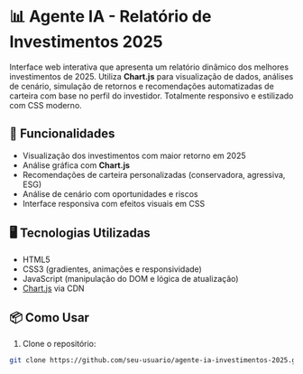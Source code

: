 # 📊 Agente IA - Relatório de Investimentos 2025

Interface web interativa que apresenta um relatório dinâmico dos melhores investimentos de 2025. Utiliza **Chart.js** para visualização de dados, análises de cenário, simulação de retornos e recomendações automatizadas de carteira com base no perfil do investidor. Totalmente responsivo e estilizado com CSS moderno.

## 🚀 Funcionalidades

- Visualização dos investimentos com maior retorno em 2025
- Análise gráfica com **Chart.js**
- Recomendações de carteira personalizadas (conservadora, agressiva, ESG)
- Análise de cenário com oportunidades e riscos
- Interface responsiva com efeitos visuais em CSS

## 🖥️ Tecnologias Utilizadas

- HTML5
- CSS3 (gradientes, animações e responsividade)
- JavaScript (manipulação do DOM e lógica de atualização)
- [Chart.js](https://www.chartjs.org/) via CDN

## 📦 Como Usar

1. Clone o repositório:

```bash
git clone https://github.com/seu-usuario/agente-ia-investimentos-2025.git
